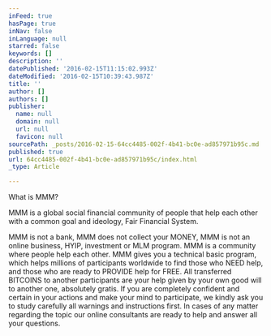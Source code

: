 ```yaml
---
inFeed: true
hasPage: true
inNav: false
inLanguage: null
starred: false
keywords: []
description: ''
datePublished: '2016-02-15T11:15:02.993Z'
dateModified: '2016-02-15T10:39:43.987Z'
title: ''
author: []
authors: []
publisher:
  name: null
  domain: null
  url: null
  favicon: null
sourcePath: _posts/2016-02-15-64cc4485-002f-4b41-bc0e-ad857971b95c.md
published: true
url: 64cc4485-002f-4b41-bc0e-ad857971b95c/index.html
_type: Article

---
```

What is MMM? 

MMM is a global social financial community of people that help each other with a common goal and ideology, Fair Financial System. 

MMM is not a bank, MMM does not collect your MONEY, MMM is not an online business, HYIP, investment or MLM program. MMM is a community where people help each other. MMM gives you a technical basic program, which helps millions of participants worldwide to find those who NEED help, and those who are ready to PROVIDE help for FREE. All transferred BITCOINS to another participants are your help given by your own good will to another one, absolutely gratis. If you are completely confident and certain in your actions and make your mind to participate, we kindly ask you to study carefully all warnings and instructions first. In cases of any matter regarding the topic our online consultants are ready to help and answer all your questions.